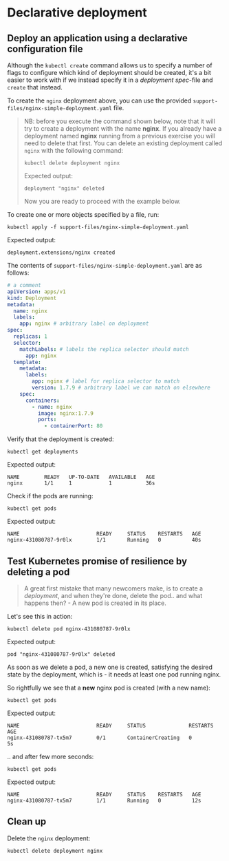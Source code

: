 # Declarative deployment

## Deploy an application using a declarative configuration file

Although the `kubectl create` command allows us to specify a number of flags to
configure which kind of deployment should be created, it's a bit easier to work
with if we instead specify it in a _deployment spec_-file and `create` that
instead.

To create the `nginx` deployment above, you can use the provided
`support-files/nginx-simple-deployment.yaml` file.

> NB: before you execute the command shown below, note that it will try to
> create a deployment with the name **nginx**. If you already have a deployment
> named **nginx** running from a previous exercise you will need to delete that
> first. You can delete an existing deployment called `nginx` with the following
> command:
>
> ```
> kubectl delete deployment nginx
> ```
>
> Expected output:
>
> ```
> deployment "nginx" deleted
> ```
>
> Now you are ready to proceed with the example below.

To create one or more objects specified by a file, run:

```
kubectl apply -f support-files/nginx-simple-deployment.yaml
```

Expected output:

```
deployment.extensions/nginx created
```

The contents of `support-files/nginx-simple-deployment.yaml` are as follows:

```yaml
# a comment
apiVersion: apps/v1
kind: Deployment
metadata:
  name: nginx
  labels:
    app: nginx # arbitrary label on deployment
spec:
  replicas: 1
  selector:
    matchLabels: # labels the replica selector should match
      app: nginx
  template:
    metadata:
      labels:
        app: nginx # label for replica selector to match
        version: 1.7.9 # arbitrary label we can match on elsewhere
    spec:
      containers:
        - name: nginx
          image: nginx:1.7.9
          ports:
            - containerPort: 80
```

Verify that the deployment is created:

```
kubectl get deployments
```

Expected output:

```
NAME        READY   UP-TO-DATE   AVAILABLE   AGE
nginx       1/1     1            1           36s
```

Check if the pods are running:

```
kubectl get pods
```

Expected output:

```
NAME                         READY     STATUS    RESTARTS   AGE
nginx-431080787-9r0lx        1/1       Running   0          40s
```

## Test Kubernetes promise of resilience by deleting a pod

> A great first mistake that many newcomers make, is to create a _deployment_,
> and when they're done, delete the pod.. and what happens then? - A new pod is
> created in its place.

Let's see this in action:

```
kubectl delete pod nginx-431080787-9r0lx
```

Expected output:

```
pod "nginx-431080787-9r0lx" deleted
```

As soon as we delete a pod, a new one is created, satisfying the desired state
by the deployment, which is - it needs at least one pod running nginx.

So rightfully we see that a **new** nginx pod is created (with a new name):

```
kubectl get pods
```

Expected output:

```
NAME                         READY     STATUS              RESTARTS   AGE
nginx-431080787-tx5m7        0/1       ContainerCreating   0          5s
```

.. and after few more seconds:

```
kubectl get pods
```

Expected output:

```
NAME                         READY     STATUS    RESTARTS   AGE
nginx-431080787-tx5m7        1/1       Running   0          12s
```

## Clean up

Delete the `nginx` deployment:

```
kubectl delete deployment nginx
```
